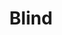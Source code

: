 ---
title: Blind
crosslinks:
- TranscribersOfReddit
- SPACEVAMPIRES
- youtubefactsbot
- autotldr
- AskReddit
- AutoNewspaper
- AudioGames
- modnews
- alotabot
- disabledgamers
- RachelFlowers
- DarthJarJar
- amazonecho
- sanfrancisco
- vaporents
- blindgamers
- ScenesFromAHat
- knitting
- programming
- casualiama
---